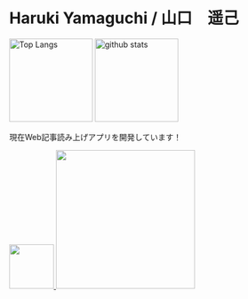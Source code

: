<h1>Haruki Yamaguchi / 山口　遥己</h1>

<p align="left"> 
  <img alt="Top Langs" height="150px" src="https://github-readme-stats.vercel.app/api/top-langs/?username=8maguchi8ruki&layout=compact&show_icons=true&theme=onedark" />
  <img alt="github stats" height="150px" src="https://github-readme-stats.vercel.app/api?username=8maguchi8ruki&theme=onedark&show_icons=ture" />
</p>

<!-- [![trophy](https://github-profile-trophy.vercel.app/?username=8maguchi8ruki&theme=onedark&column=7
)](https://github.com/ryo-ma/github-profile-trophy) -->


現在Web記事読み上げアプリを開発しています！
<div style="backgroud-color: red;">
 <a href="https://www.feed-listener.com">
  <img src="https://www.feed-listener.com/static/img/sound-wave.png" alt="" style="width:80px; hight:80px;">
  <img src="https://www.feed-listener.com/static/img/title.png" style="width:250px;">
 </a>
</div>
